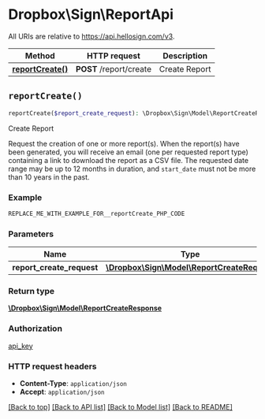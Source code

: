 # Dropbox\Sign\ReportApi

All URIs are relative to https://api.hellosign.com/v3.

| Method | HTTP request | Description |
| ------------- | ------------- | ------------- |
| [**reportCreate()**](ReportApi.md#reportCreate) | **POST** /report/create | Create Report |


## `reportCreate()`

```php
reportCreate($report_create_request): \Dropbox\Sign\Model\ReportCreateResponse
```
Create Report

Request the creation of one or more report(s).  When the report(s) have been generated, you will receive an email (one per requested report type) containing a link to download the report as a CSV file. The requested date range may be up to 12 months in duration, and `start_date` must not be more than 10 years in the past.

### Example

```php
REPLACE_ME_WITH_EXAMPLE_FOR__reportCreate_PHP_CODE
```

### Parameters

|Name | Type | Description  | Notes |
| ------------- | ------------- | ------------- | ------------- |
| **report_create_request** | [**\Dropbox\Sign\Model\ReportCreateRequest**](../Model/ReportCreateRequest.md)|  | |

### Return type

[**\Dropbox\Sign\Model\ReportCreateResponse**](../Model/ReportCreateResponse.md)

### Authorization

[api_key](../../README.md#api_key)

### HTTP request headers

- **Content-Type**: `application/json`
- **Accept**: `application/json`

[[Back to top]](#) [[Back to API list]](../../README.md#endpoints)
[[Back to Model list]](../../README.md#models)
[[Back to README]](../../README.md)
